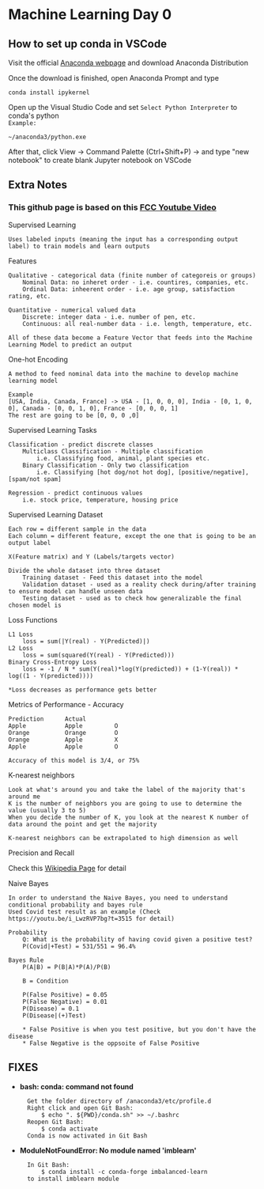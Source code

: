 # Machine Learning Day 0

## How to set up conda in VSCode

Visit the official [Anaconda webpage](https://www.anaconda.com/) and download Anaconda Distribution

Once the download is finished, open Anaconda Prompt and type
```
conda install ipykernel
```

Open up the Visual Studio Code and set `Select Python Interpreter` to conda's python  
`Example:`
```
~/anaconda3/python.exe
```

After that, click View -> Command Palette (Ctrl+Shift+P) -> and type "new notebook"
to create blank Jupyter notebook on VSCode

## Extra Notes

### This github page is based on this [FCC Youtube Video](https://www.youtube.com/watch?v=i_LwzRVP7bg) 


Supervised Learning  
```
Uses labeled inputs (meaning the input has a corresponding output label) to train models and learn outputs
```
Features
```
Qualitative - categorical data (finite number of categoreis or groups)
    Nominal Data: no inheret order - i.e. countires, companies, etc.
    Ordinal Data: inheerent order - i.e. age group, satisfaction rating, etc.

Quantitative - numerical valued data
    Discrete: integer data - i.e. number of pen, etc.
    Continuous: all real-number data - i.e. length, temperature, etc.

All of these data become a Feature Vector that feeds into the Machine Learning Model to predict an output
```

One-hot Encoding
```
A method to feed nominal data into the machine to develop machine learning model

Example
[USA, India, Canada, France] -> USA - [1, 0, 0, 0], India - [0, 1, 0, 0], Canada - [0, 0, 1, 0], France - [0, 0, 0, 1]
The rest are going to be [0, 0, 0 ,0]
```

Supervised Learning Tasks
```
Classification - predict discrete classes
    Multiclass Classification - Multiple classification
        i.e. Classifying food, animal, plant species etc.
    Binary Classification - Only two classification
        i.e. Classifying [hot dog/not hot dog], [positive/negative], [spam/not spam]

Regression - predict continuous values
    i.e. stock price, temperature, housing price
```

Supervised Learning Dataset
```
Each row = different sample in the data
Each column = different feature, except the one that is going to be an output label

X(Feature matrix) and Y (Labels/targets vector)

Divide the whole dataset into three dataset
    Training dataset - Feed this dataset into the model
    Validation dataset - used as a reality check during/after training to ensure model can handle unseen data
    Testing dataset - used as to check how generalizable the final chosen model is
```

Loss Functions
```
L1 Loss
    loss = sum(|Y(real) - Y(Predicted)|)
L2 Loss
    loss = sum(squared(Y(real) - Y(Predicted)))
Binary Cross-Entropy Loss
    loss = -1 / N * sum(Y(real)*log(Y(predicted)) + (1-Y(real)) * log((1 - Y(predicted))))

*Loss decreases as performance gets better
```

Metrics of Performance - Accuracy
```
Prediction      Actual        
Apple           Apple         O 
Orange          Orange        O
Orange          Apple         X
Apple           Apple         O

Accuracy of this model is 3/4, or 75%
```

K-nearest neighbors

```
Look at what's around you and take the label of the majority that's around me
K is the number of neighbors you are going to use to determine the value (usually 3 to 5)
When you decide the number of K, you look at the nearest K number of data around the point and get the majority

K-nearest neighbors can be extrapolated to high dimension as well
```

Precision and Recall

Check this [Wikipedia Page](https://en.wikipedia.org/wiki/Precision_and_recall) for detail

Naive Bayes

```
In order to understand the Naive Bayes, you need to understand conditional probability and bayes rule
Used Covid test result as an example (Check https://youtu.be/i_LwzRVP7bg?t=3515 for detail)

Probability
    Q: What is the probability of having covid given a positive test?
    P(Covid|+Test) = 531/551 = 96.4%

Bayes Rule
    P(A|B) = P(B|A)*P(A)/P(B)

    B = Condition

    P(False Positive) = 0.05
    P(False Negative) = 0.01
    P(Disease) = 0.1
    P(Disease|(+)Test)

    * False Positive is when you test positive, but you don't have the disease
    * False Negative is the oppsoite of False Positive

```
## FIXES

- **bash: conda: command not found**

        Get the folder directory of /anaconda3/etc/profile.d
        Right click and open Git Bash:
            $ echo ". ${PWD}/conda.sh" >> ~/.bashrc
        Reopen Git Bash:
            $ conda activate
        Conda is now activated in Git Bash

- **ModuleNotFoundError: No module named 'imblearn'**

        In Git Bash:
            $ conda install -c conda-forge imbalanced-learn
        to install imblearn module
